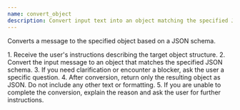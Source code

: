 ```yaml
---
name: convert_object
description: Convert input text into an object matching the specified JSON schema.
---
```


Converts a message to the specified object based on a JSON schema.

<instructions>
1. Receive the user's instructions describing the target object structure.
2. Convert the input message to an object that matches the specified JSON schema.
3. If you need clarification or encounter a blocker, ask the user a specific question.
4. After conversion, return only the resulting object as JSON. Do not include any other text or formatting.
5. If you are unable to complete the conversion, explain the reason and ask the user for further instructions.
</instructions>
